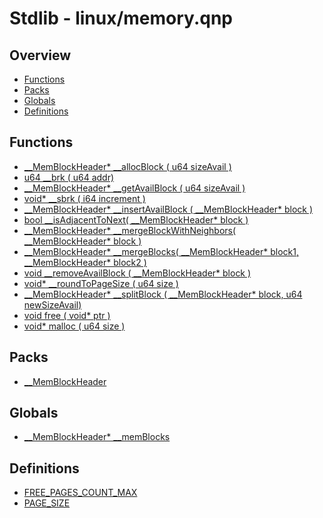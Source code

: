 # Stdlib - linux/memory.qnp

## Overview
 - [Functions](#functions)
 - [Packs](#packs)
 - [Globals](#globals)
 - [Definitions](#definitions)

## Functions
 - [__MemBlockHeader* __allocBlock ( u64 sizeAvail )]()
 - [u64 __brk ( u64 addr)]()
 - [__MemBlockHeader* __getAvailBlock ( u64 sizeAvail )]()
 - [void* __sbrk ( i64 increment )]()
 - [__MemBlockHeader* __insertAvailBlock ( __MemBlockHeader* block )]()
 - [bool __isAdjacentToNext( __MemBlockHeader* block )]()
 - [__MemBlockHeader* __mergeBlockWithNeighbors( __MemBlockHeader* block )]()
 - [__MemBlockHeader* __mergeBlocks( __MemBlockHeader* block1, __MemBlockHeader* block2 )]()
 - [void __removeAvailBlock ( __MemBlockHeader* block )]()
 - [void* __roundToPageSize ( u64 size )]()
 - [__MemBlockHeader* __splitBlock ( __MemBlockHeader* block, u64 newSizeAvail)]()
 - [void free ( void* ptr )]()
 - [void* malloc ( u64 size )]()

## Packs
 - [__MemBlockHeader]()

## Globals
 - [__MemBlockHeader* __memBlocks]()

## Definitions
 - [FREE_PAGES_COUNT_MAX]()
 - [PAGE_SIZE]()